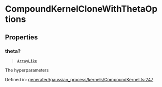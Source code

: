 # CompoundKernelCloneWithThetaOptions

## Properties

### theta?

> [`ArrayLike`](../types/ArrayLike.md)

The hyperparameters

Defined in:  [generated/gaussian\_process/kernels/CompoundKernel.ts:247](https://github.com/transitive-bullshit/scikit-learn-ts/blob/92ab806/packages/sklearn/src/generated/gaussian_process/kernels/CompoundKernel.ts#L247)
